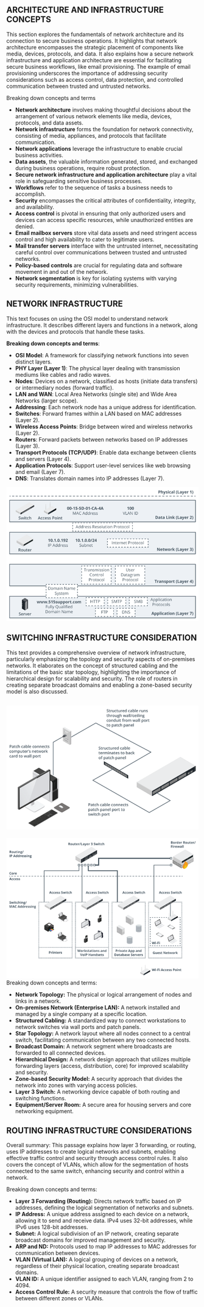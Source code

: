 ## ARCHITECTURE AND INFRASTRUCTURE CONCEPTS

This section explores the fundamentals of network architecture and its connection to secure business operations. It highlights that network architecture encompasses the strategic placement of components like media, devices, protocols, and data. It also explains how a secure network infrastructure and application architecture are essential for facilitating secure business workflows, like email provisioning. The example of email provisioning underscores the importance of addressing security considerations such as access control, data protection, and controlled communication between trusted and untrusted networks.

 Breaking down concepts and terms

- **Network architecture** involves making thoughtful decisions about the arrangement of various network elements like media, devices, protocols, and data assets.
- **Network infrastructure** forms the foundation for network connectivity, consisting of media, appliances, and protocols that facilitate communication.
- **Network applications** leverage the infrastructure to enable crucial business activities.
- **Data assets**, the valuable information generated, stored, and exchanged during business operations, require robust protection.
- **Secure network infrastructure and application architecture** play a vital role in safeguarding sensitive business processes.
- **Workflows** refer to the sequence of tasks a business needs to accomplish.
- **Security** encompasses the critical attributes of confidentiality, integrity, and availability.
- **Access control** is pivotal in ensuring that only authorized users and devices can access specific resources, while unauthorized entities are denied.
- **Email mailbox servers** store vital data assets and need stringent access control and high availability to cater to legitimate users.
- **Mail transfer servers** interface with the untrusted internet, necessitating careful control over communications between trusted and untrusted networks.
- **Policy-based controls** are crucial for regulating data and software movement in and out of the network.
- **Network segmentation** is key for isolating systems with varying security requirements, minimizing vulnerabilities.

## NETWORK INFRASTRUCTURE

This text focuses on using the OSI model to understand network infrastructure. It describes different layers and functions in a network, along with the devices and protocols that handle these tasks.

**Breaking down concepts and terms**:

- **OSI Model**: A framework for classifying network functions into seven distinct layers.
- **PHY Layer (Layer 1)**: The physical layer dealing with transmission mediums like cables and radio waves.
- **Nodes**: Devices on a network, classified as hosts (initiate data transfers) or intermediary nodes (forward traffic).
- **LAN and WAN**: Local Area Networks (single site) and Wide Area Networks (larger scope).
- **Addressing**: Each network node has a unique address for identification.
- **Switches**: Forward frames within a LAN based on MAC addresses (Layer 2).
- **Wireless Access Points**: Bridge between wired and wireless networks (Layer 2).
- **Routers**: Forward packets between networks based on IP addresses (Layer 3).
- **Transport Protocols (TCP/UDP)**: Enable data exchange between clients and servers (Layer 4).
- **Application Protocols**: Support user-level services like web browsing and email (Layer 7).
- **DNS**: Translates domain names into IP addresses (Layer 7).

![](../../../Attachments/Pasted%20image%2020240824170017.png)

## SWITCHING INFRASTRUCTURE CONSIDERATION

This text provides a comprehensive overview of network infrastructure, particularly emphasizing the topology and security aspects of on-premises networks. It elaborates on the concept of structured cabling and the limitations of the basic star topology, highlighting the importance of hierarchical design for scalability and security. The role of routers in creating separate broadcast domains and enabling a zone-based security model is also discussed.

![](../../../Pasted%20image%2020240824170351.png)
--- 
![](../../../Pasted%20image%2020240824170357.png)
Breaking down concepts and terms:

- **Network Topology:** The physical or logical arrangement of nodes and links in a network.
- **On-premises Network (Enterprise LAN):** A network installed and managed by a single company at a specific location.
- **Structured Cabling:** A standardized way to connect workstations to network switches via wall ports and patch panels.
- **Star Topology:** A network layout where all nodes connect to a central switch, facilitating communication between any two connected hosts.
- **Broadcast Domain:** A network segment where broadcasts are forwarded to all connected devices.
- **Hierarchical Design:** A network design approach that utilizes multiple forwarding layers (access, distribution, core) for improved scalability and security.
- **Zone-based Security Model:** A security approach that divides the network into zones with varying access policies.
- **Layer 3 Switch:** A networking device capable of both routing and switching functions.
- **Equipment/Server Room:** A secure area for housing servers and core networking equipment.

## ROUTING INFRASTRUCTURE CONSIDERATIONS

Overall summary: This passage explains how layer 3 forwarding, or routing, uses IP addresses to create logical networks and subnets, enabling effective traffic control and security through access control rules. It also covers the concept of VLANs, which allow for the segmentation of hosts connected to the same switch, enhancing security and control within a network.

Breaking down concepts and terms:

- **Layer 3 Forwarding (Routing):** Directs network traffic based on IP addresses, defining the logical segmentation of networks and subnets.
- **IP Address:** A unique address assigned to each device on a network, allowing it to send and receive data. IPv4 uses 32-bit addresses, while IPv6 uses 128-bit addresses.
- **Subnet:** A logical subdivision of an IP network, creating separate broadcast domains for improved management and security.
- **ARP and ND:** Protocols used to map IP addresses to MAC addresses for communication between devices.
- **VLAN (Virtual LAN):** A logical grouping of devices on a network, regardless of their physical location, creating separate broadcast domains.
- **VLAN ID:** A unique identifier assigned to each VLAN, ranging from 2 to 4094.
- **Access Control Rule:** A security measure that controls the flow of traffic between different zones or VLANs.